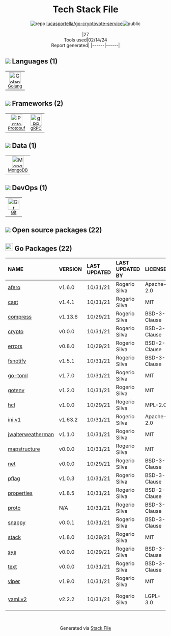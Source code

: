 <!--
&lt;--- Readme.md Snippet without images Start ---&gt;
## Tech Stack
lucasportella/go-cryptovote-service is built on the following main stack:

- [Golang](http://golang.org/) – Languages
- [Protobuf](https://developers.google.com/protocol-buffers/) – Serialization Frameworks
- [gRPC](https://grpc.io/) – Remote Procedure Call (RPC)
- [MongoDB](http://www.mongodb.com/) – Databases

Full tech stack [here](/techstack.md)

&lt;--- Readme.md Snippet without images End ---&gt;

&lt;--- Readme.md Snippet with images Start ---&gt;
## Tech Stack
lucasportella/go-cryptovote-service is built on the following main stack:

- <img width='25' height='25' src='https://img.stackshare.io/service/1005/O6AczwfV_400x400.png' alt='Golang'/> [Golang](http://golang.org/) – Languages
- <img width='25' height='25' src='https://img.stackshare.io/service/4393/ma2jqJKH_400x400.png' alt='Protobuf'/> [Protobuf](https://developers.google.com/protocol-buffers/) – Serialization Frameworks
- <img width='25' height='25' src='https://img.stackshare.io/service/4670/default_d811b0ac72205af84aca21f967594338580be913.png' alt='gRPC'/> [gRPC](https://grpc.io/) – Remote Procedure Call (RPC)
- <img width='25' height='25' src='https://img.stackshare.io/service/1030/leaf-360x360.png' alt='MongoDB'/> [MongoDB](http://www.mongodb.com/) – Databases

Full tech stack [here](/techstack.md)

&lt;--- Readme.md Snippet with images End ---&gt;
-->
<div align="center">

# Tech Stack File
![](https://img.stackshare.io/repo.svg "repo") [lucasportella/go-cryptovote-service](https://github.com/lucasportella/go-cryptovote-service)![](https://img.stackshare.io/public_badge.svg "public")
<br/><br/>
|27<br/>Tools used|02/14/24 <br/>Report generated|
|------|------|
</div>

## <img src='https://img.stackshare.io/languages.svg'/> Languages (1)
<table><tr>
  <td align='center'>
  <img width='36' height='36' src='https://img.stackshare.io/service/1005/O6AczwfV_400x400.png' alt='Golang'>
  <br>
  <sub><a href="http://golang.org/">Golang</a></sub>
  <br>
  <sub></sub>
</td>

</tr>
</table>

## <img src='https://img.stackshare.io/frameworks.svg'/> Frameworks (2)
<table><tr>
  <td align='center'>
  <img width='36' height='36' src='https://img.stackshare.io/service/4393/ma2jqJKH_400x400.png' alt='Protobuf'>
  <br>
  <sub><a href="https://developers.google.com/protocol-buffers/">Protobuf</a></sub>
  <br>
  <sub></sub>
</td>

<td align='center'>
  <img width='36' height='36' src='https://img.stackshare.io/service/4670/default_d811b0ac72205af84aca21f967594338580be913.png' alt='gRPC'>
  <br>
  <sub><a href="https://grpc.io/">gRPC</a></sub>
  <br>
  <sub></sub>
</td>

</tr>
</table>

## <img src='https://img.stackshare.io/databases.svg'/> Data (1)
<table><tr>
  <td align='center'>
  <img width='36' height='36' src='https://img.stackshare.io/service/1030/leaf-360x360.png' alt='MongoDB'>
  <br>
  <sub><a href="http://www.mongodb.com/">MongoDB</a></sub>
  <br>
  <sub></sub>
</td>

</tr>
</table>

## <img src='https://img.stackshare.io/devops.svg'/> DevOps (1)
<table><tr>
  <td align='center'>
  <img width='36' height='36' src='https://img.stackshare.io/service/1046/git.png' alt='Git'>
  <br>
  <sub><a href="http://git-scm.com/">Git</a></sub>
  <br>
  <sub></sub>
</td>

</tr>
</table>


## <img src='https://img.stackshare.io/group.svg' /> Open source packages (22)</h2>

## <img width='24' height='24' src='https://img.stackshare.io/service/21112/default_1346bbda8fe03e4dce5601323a3ca47a10c1ae36.png'/> Go Packages (22)

|NAME|VERSION|LAST UPDATED|LAST UPDATED BY|LICENSE|VULNERABILITIES|
|:------|:------|:------|:------|:------|:------|
|[afero](https://pkg.go.dev/github.com/spf13/afero)|v1.6.0|10/31/21|Rogerio Silva |Apache-2.0|N/A|
|[cast](https://pkg.go.dev/github.com/spf13/cast)|v1.4.1|10/31/21|Rogerio Silva |MIT|N/A|
|[compress](https://pkg.go.dev/github.com/klauspost/compress)|v1.13.6|10/29/21|Rogerio Silva |BSD-3-Clause|N/A|
|[crypto](https://pkg.go.dev/golang.org/x/crypto)|v0.0.0|10/31/21|Rogerio Silva |BSD-3-Clause|[CVE-2020-9283](https://github.com/advisories/GHSA-ffhg-7mh4-33c4) (Moderate)|
|[errors](https://pkg.go.dev/github.com/pkg/errors)|v0.8.0|10/29/21|Rogerio Silva |BSD-2-Clause|N/A|
|[fsnotify](https://pkg.go.dev/github.com/fsnotify/fsnotify)|v1.5.1|10/31/21|Rogerio Silva |BSD-3-Clause|N/A|
|[go-toml](https://pkg.go.dev/github.com/pelletier/go-toml)|v1.7.0|10/31/21|Rogerio Silva |MIT|N/A|
|[gotenv](https://pkg.go.dev/github.com/subosito/gotenv)|v1.2.0|10/31/21|Rogerio Silva |MIT|N/A|
|[hcl](https://pkg.go.dev/github.com/hashicorp/hcl)|v1.0.0|10/29/21|Rogerio Silva |MPL-2.0|N/A|
|[ini.v1](https://pkg.go.dev/gopkg.in/ini.v1)|v1.63.2|10/31/21|Rogerio Silva |Apache-2.0|N/A|
|[jwalterweatherman](https://pkg.go.dev/github.com/spf13/jwalterweatherman)|v1.1.0|10/31/21|Rogerio Silva |MIT|N/A|
|[mapstructure](https://pkg.go.dev/github.com/mitchellh/mapstructure)|v0.0.0|10/31/21|Rogerio Silva |MIT|N/A|
|[net](https://pkg.go.dev/golang.org/x/net)|v0.0.0|10/29/21|Rogerio Silva |BSD-3-Clause|N/A|
|[pflag](https://pkg.go.dev/github.com/spf13/pflag)|v1.0.3|10/31/21|Rogerio Silva |BSD-3-Clause|N/A|
|[properties](https://pkg.go.dev/github.com/magiconair/properties)|v1.8.5|10/31/21|Rogerio Silva |BSD-2-Clause|N/A|
|[proto](https://pkg.go.dev/github.com/golang/protobuf/proto)|N/A|10/31/21|Rogerio Silva |BSD-3-Clause|N/A|
|[snappy](https://pkg.go.dev/github.com/golang/snappy)|v0.0.1|10/31/21|Rogerio Silva |BSD-3-Clause|N/A|
|[stack](https://pkg.go.dev/github.com/go-stack/stack)|v1.8.0|10/29/21|Rogerio Silva |MIT|N/A|
|[sys](https://pkg.go.dev/golang.org/x/sys)|v0.0.0|10/29/21|Rogerio Silva |BSD-3-Clause|N/A|
|[text](https://pkg.go.dev/golang.org/x/text)|v0.0.0|10/31/21|Rogerio Silva |BSD-3-Clause|N/A|
|[viper](https://pkg.go.dev/github.com/spf13/viper)|v1.9.0|10/31/21|Rogerio Silva |MIT|N/A|
|[yaml.v2](https://pkg.go.dev/gopkg.in/yaml.v2)|v2.2.2|10/31/21|Rogerio Silva |LGPL-3.0|[CVE-2019-11254](https://github.com/advisories/GHSA-wxc4-f4m6-wwqv) (Moderate)|

<br/>
<div align='center'>

Generated via [Stack File](https://github.com/marketplace/stack-file)
